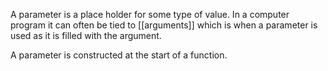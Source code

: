 A parameter is a place holder for some type of value. In a computer program it can often be tied to [[arguments]] which is when a parameter is used as it is filled with the argument.

A parameter is constructed at the start of a function.